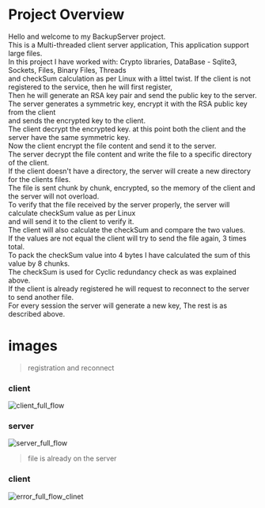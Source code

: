 # Project Overview
Hello and welcome to my BackupServer project.  
This is a Multi-threaded client server application, This application support large files.    
In this project I have worked with: Crypto libraries, DataBase - Sqlite3, Sockets, Files, Binary Files, Threads     
and checkSum calculation as per Linux with a littel twist. 
If the client is not registered to the service, then he will first register,  
Then he will generate an RSA key pair and send the public key to the server.  
The server generates a symmetric key, encrypt it with the RSA public key from the client  
and sends the encrypted key to the client.  
The client decrypt the encrypted key. at this point both the client and the server have the same symmetric key.  
Now the client encrypt the file content and send it to the server.  
The server decrypt the file content and write the file to a specific directory of the client.  
If the client doesn't have a directory, the server will create a new directory for the clients files.  
The file is sent chunk by chunk, encrypted, so the memory of the client and the server will not overload.  
To verify that the file received by the server properly, the server will calculate checkSum value as per Linux  
and will send it to the client to verify it.  
The client will also calculate the checkSum and compare the two values.  
If the values are not equal the client will try to send the file again, 3 times total.  
To pack the checkSum value into 4 bytes I have calculated the sum of this value by 8 chunks.  
The checkSum is used for Cyclic redundancy check as was explained above.  
If the client is already registered he will request to reconnect to the server to send another file.  
For every session the server will generate a new key, The rest is as described above.   

# images

> registration and reconnect 
### client 
![client_full_flow](https://user-images.githubusercontent.com/81361291/225738731-ecf6025c-4ea3-4428-8c41-6d4aab872341.PNG)
### server
![server_full_flow](https://user-images.githubusercontent.com/81361291/225738025-daef159a-1eab-4927-bd17-0b041b1bef58.PNG)

> file is already on the server 
### client
![error_full_flow_clinet](https://user-images.githubusercontent.com/81361291/225739226-58af1087-db42-4084-9306-e114da84f601.PNG)
